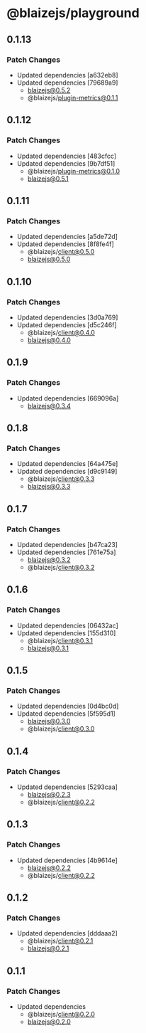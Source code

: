 # @blaizejs/playground

## 0.1.13

### Patch Changes

- Updated dependencies [a632eb8]
- Updated dependencies [79689a9]
  - blaizejs@0.5.2
  - @blaizejs/plugin-metrics@0.1.1

## 0.1.12

### Patch Changes

- Updated dependencies [483cfcc]
- Updated dependencies [9b7df51]
  - @blaizejs/plugin-metrics@0.1.0
  - blaizejs@0.5.1

## 0.1.11

### Patch Changes

- Updated dependencies [a5de72d]
- Updated dependencies [8f8fe4f]
  - @blaizejs/client@0.5.0
  - blaizejs@0.5.0

## 0.1.10

### Patch Changes

- Updated dependencies [3d0a769]
- Updated dependencies [d5c246f]
  - @blaizejs/client@0.4.0
  - blaizejs@0.4.0

## 0.1.9

### Patch Changes

- Updated dependencies [669096a]
  - blaizejs@0.3.4

## 0.1.8

### Patch Changes

- Updated dependencies [64a475e]
- Updated dependencies [d9c9149]
  - @blaizejs/client@0.3.3
  - blaizejs@0.3.3

## 0.1.7

### Patch Changes

- Updated dependencies [b47ca23]
- Updated dependencies [761e75a]
  - blaizejs@0.3.2
  - @blaizejs/client@0.3.2

## 0.1.6

### Patch Changes

- Updated dependencies [06432ac]
- Updated dependencies [155d310]
  - @blaizejs/client@0.3.1
  - blaizejs@0.3.1

## 0.1.5

### Patch Changes

- Updated dependencies [0d4bc0d]
- Updated dependencies [5f595d1]
  - blaizejs@0.3.0
  - @blaizejs/client@0.3.0

## 0.1.4

### Patch Changes

- Updated dependencies [5293caa]
  - blaizejs@0.2.3
  - @blaizejs/client@0.2.2

## 0.1.3

### Patch Changes

- Updated dependencies [4b9614e]
  - blaizejs@0.2.2
  - @blaizejs/client@0.2.2

## 0.1.2

### Patch Changes

- Updated dependencies [dddaaa2]
  - @blaizejs/client@0.2.1
  - blaizejs@0.2.1

## 0.1.1

### Patch Changes

- Updated dependencies
  - @blaizejs/client@0.2.0
  - blaizejs@0.2.0
